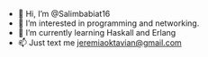 - 👋 Hi, I’m @Salimbabiat16
- 👀 I’m interested in programming and networking.
- 🌱 I’m currently learning Haskall and Erlang
- 📫 Just text me jeremiaoktavian@gmail.com

<!---
Salimbabiat16/Salimbabiat16 is a ✨ special ✨ repository because its `README.md` (this file) appears on your GitHub profile.
You can click the Preview link to take a look at your changes.
--->
